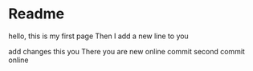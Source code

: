 # Readme

hello, this is my first page
Then I add a new line
to you

add changes
this you
There you are
new online commit
second commit online
